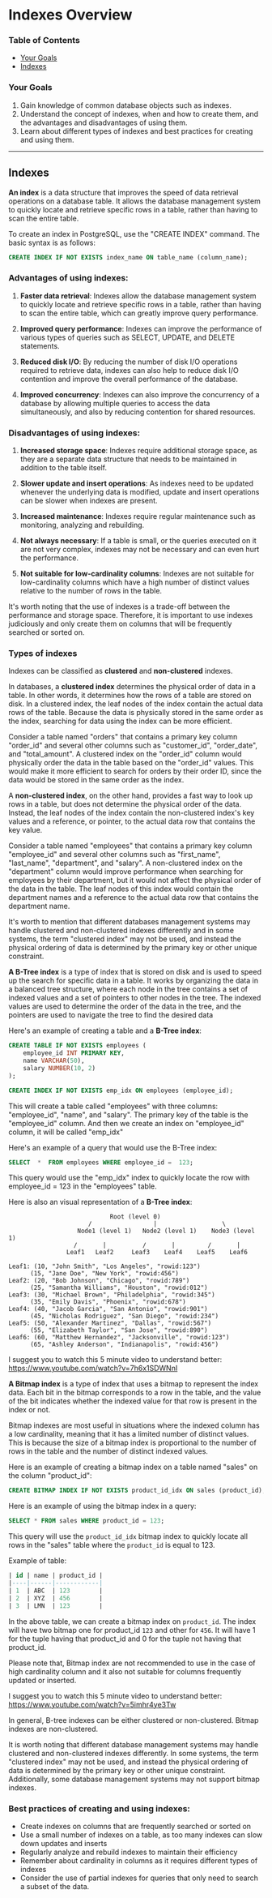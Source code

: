 # Indexes Overview

### Table of Contents
<!-- TOC -->
* [Your Goals](#your-goals)
* [Indexes](#indexes)
<!-- TOC -->

### Your Goals
1.  Gain knowledge of common database objects such as indexes.
2.  Understand the concept of indexes, when and how to create them, and the advantages and disadvantages of using them.
3.  Learn about different types of indexes and best practices for creating and using them.
---

## Indexes

__An index__ is a data structure that improves the speed of data retrieval operations on a database table. It allows the database management system to quickly locate and retrieve specific rows in a table, rather than having to scan the entire table.
    
To create an index in PostgreSQL, use the "CREATE INDEX" command. The basic syntax is as follows:
```sql
CREATE INDEX IF NOT EXISTS index_name ON table_name (column_name);
```

### Advantages of using indexes:

1.  __Faster data retrieval__: Indexes allow the database management system to quickly locate and retrieve specific rows in a table, rather than having to scan the entire table, which can greatly improve query performance.
    
2.  __Improved query performance__: Indexes can improve the performance of various types of queries such as SELECT, UPDATE, and DELETE statements.
    
3.  __Reduced disk I/O__: By reducing the number of disk I/O operations required to retrieve data, indexes can also help to reduce disk I/O contention and improve the overall performance of the database.
    
4.  __Improved concurrency__: Indexes can also improve the concurrency of a database by allowing multiple queries to access the data simultaneously, and also by reducing contention for shared resources.
    

### Disadvantages of using indexes:

1.  __Increased storage space__: Indexes require additional storage space, as they are a separate data structure that needs to be maintained in addition to the table itself.
    
2.  __Slower update and insert operations__: As indexes need to be updated whenever the underlying data is modified, update and insert operations can be slower when indexes are present.
    
3.  __Increased maintenance__: Indexes require regular maintenance such as monitoring, analyzing and rebuilding.
    
4.  __Not always necessary__: If a table is small, or the queries executed on it are not very complex, indexes may not be necessary and can even hurt the performance.
    
5.  __Not suitable for low-cardinality columns__: Indexes are not suitable for low-cardinality columns which have a high number of distinct values relative to the number of rows in the table.
    

It's worth noting that the use of indexes is a trade-off between the performance and storage space. Therefore, it is important to use indexes judiciously and only create them on columns that will be frequently searched or sorted on.

### Types of indexes

Indexes can be classified as __clustered__ and __non-clustered__ indexes.

In databases, a __clustered index__ determines the physical order of data in a table. In other words, it determines how the rows of a table are stored on disk. In a clustered index, the leaf nodes of the index contain the actual data rows of the table. Because the data is physically stored in the same order as the index, searching for data using the index can be more efficient.

Consider a table named "orders" that contains a primary key column "order_id" and several other columns such as "customer_id", "order_date", and "total_amount". A clustered index on the "order_id" column would physically order the data in the table based on the "order_id" values. This would make it more efficient to search for orders by their order ID, since the data would be stored in the same order as the index.
 
A __non-clustered index__, on the other hand, provides a fast way to look up rows in a table, but does not determine the physical order of the data. Instead, the leaf nodes of the index contain the non-clustered index's key values and a reference, or pointer, to the actual data row that contains the key value.
   
Consider a table named "employees" that contains a primary key column "employee_id" and several other columns such as "first_name", "last_name", "department", and "salary". A non-clustered index on the "department" column would improve performance when searching for employees by their department, but it would not affect the physical order of the data in the table. The leaf nodes of this index would contain the department names and a reference to the actual data row that contains the department name.

It's worth to mention that different databases management systems may handle clustered and non-clustered indexes differently and in some systems, the term "clustered index" may not be used, and instead the physical ordering of data is determined by the primary key or other unique constraint.

__A B-Tree index__ is a type of index that is stored on disk and is used to speed up the search for specific data in a table. It works by organizing the data in a balanced tree structure, where each node in the tree contains a set of indexed values and a set of pointers to other nodes in the tree. The indexed values are used to determine the order of the data in the tree, and the pointers are used to navigate the tree to find the desired data

Here's an example of creating a table and a __B-Tree index__:
```sql
CREATE TABLE IF NOT EXISTS employees (
    employee_id INT PRIMARY KEY,
    name VARCHAR(50),
    salary NUMBER(10, 2)
);

CREATE INDEX IF NOT EXISTS emp_idx ON employees (employee_id);
```
This will create a table called "employees" with three columns: "employee_id", "name", and "salary". The primary key of the table is the "employee_id" column. And then we create an index on "employee_id" column, it will be called "emp_idx"

Here's an example of a query that would use the B-Tree index:
```sql
SELECT  *  FROM employees WHERE employee_id =  123;
```
This query would use the "emp_idx" index to quickly locate the row with employee_id = 123 in the "employees" table.

Here is also an visual representation of a __B-Tree index__:

```
                            Root (level 0)
                      /                 |                  \
                   Node1 (level 1)   Node2 (level 1)    Node3 (level 1)
                  /       |          /       |         /       |
                Leaf1   Leaf2     Leaf3    Leaf4    Leaf5    Leaf6

Leaf1: (10, "John Smith", "Los Angeles", "rowid:123")
      (15, "Jane Doe", "New York", "rowid:456")
Leaf2: (20, "Bob Johnson", "Chicago", "rowid:789")
      (25, "Samantha Williams", "Houston", "rowid:012")
Leaf3: (30, "Michael Brown", "Philadelphia", "rowid:345")
      (35, "Emily Davis", "Phoenix", "rowid:678")
Leaf4: (40, "Jacob Garcia", "San Antonio", "rowid:901")
      (45, "Nicholas Rodriguez", "San Diego", "rowid:234")
Leaf5: (50, "Alexander Martinez", "Dallas", "rowid:567")
      (55, "Elizabeth Taylor", "San Jose", "rowid:890")
Leaf6: (60, "Matthew Hernandez", "Jacksonville", "rowid:123")
      (65, "Ashley Anderson", "Indianapolis", "rowid:456")
```
I suggest you to watch this 5 minute video to understand better: https://www.youtube.com/watch?v=7h6x1SDWNnI

__A Bitmap index__ is a type of index that uses a bitmap to represent the index data. Each bit in the bitmap corresponds to a row in the table, and the value of the bit indicates whether the indexed value for that row is present in the index or not.

Bitmap indexes are most useful in situations where the indexed column has a low cardinality, meaning that it has a limited number of distinct values. This is because the size of a bitmap index is proportional to the number of rows in the table and the number of distinct indexed values.

Here is an example of creating a bitmap index on a table named "sales" on the column "product_id":
```sql
CREATE BITMAP INDEX IF NOT EXISTS product_id_idx ON sales (product_id);
```
Here is an example of using the bitmap index in a query:
```sql
SELECT * FROM sales WHERE product_id = 123;
```
This query will use the `product_id_idx` bitmap index to quickly locate all rows in the "sales" table where the `product_id` is equal to 123.

Example of table:
```sql
| id | name | product_id |
|----|------|------------|
| 1  | ABC  | 123        |
| 2  | XYZ  | 456        |
| 3  | LMN  | 123        |
```
In the above table, we can create a bitmap index on `product_id`. The index will have two bitmap one for product_id `123` and other for `456`. It will have 1 for the tuple having that product_id and 0 for the tuple not having that product_id.

Please note that, Bitmap index are not recommended to use in the case of high cardinality column and it also not suitable for columns frequently updated or inserted.

I suggest you to watch this 5 minute video to understand better: https://www.youtube.com/watch?v=5imhr4ye3Tw

In general, B-tree indexes can be either clustered or non-clustered. Bitmap indexes are non-clustered.

It is worth noting that different database management systems may handle clustered and non-clustered indexes differently. In some systems, the term "clustered index" may not be used, and instead the physical ordering of data is determined by the primary key or other unique constraint. Additionally, some database management systems may not support bitmap indexes.

### Best practices of creating and using indexes:

-   Create indexes on columns that are frequently searched or sorted on
-   Use a small number of indexes on a table, as too many indexes can slow down updates and inserts
-   Regularly analyze and rebuild indexes to maintain their efficiency
-   Remember about cardinality in columns as it requires different types of indexes
-   Consider the use of partial indexes for queries that only need to search a subset of the data.


